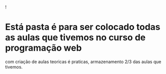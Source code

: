 ! <h1>Está pasta é para ser colocado todas as aulas que tivemos no curso de programação web</h1>
<p>com criação de aulas teoricas é praticas, armazenamento 2/3 das aulas que tivemos.</p>
